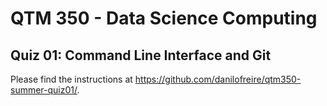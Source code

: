 # QTM 350 - Data Science Computing

## Quiz 01: Command Line Interface and Git

Please find the instructions at <https://github.com/danilofreire/qtm350-summer-quiz01/>.